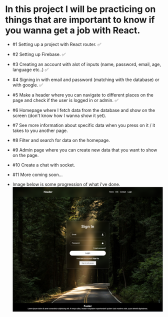 # In this project I will be practicing on things that are important to know if you wanna get a job with React.

- #1 Setting up a project with React router. ✅
- #2 Setting up Firebase. ✅
- #3 Creating an account with alot of inputs (name, password, email, age, language etc..) ✅
- #4 Signing in with email and password (matching with the database) or with google. ✅
- #5 Make a header where you can navigate to different places on the page and check if the user is logged in or admin. ✅
- #6 Homepage where I fetch data from the database and show on the screen (don't know how I wanna show it yet).
- #7 See more information about specific data when you press on it / it takes to you another page.
- #8 Filter and search for data on the homepage.
- #9 Admin page where you can create new data that you want to show on the page.
- #10 Create a chat with socket.
- #11 More coming soon...

- Image below is some progression of what i've done.
![alt text](image.png)